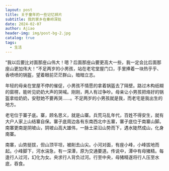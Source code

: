 ```yaml
---
layout: post
title: 关于童年的一些记忆碎片
subtitle: 我的家乡在秦岭深处
date: 2024-02-07
author: Ajiao
header-img: img/post-bg-2.jpg
catalog: true
tags:
  - 生活
---
```

“我以后要比对面那座山伟大！嗯？后面那座山要更高大一些，我一定会比后面那座山更加伟大！”不足两岁的小男孩，站在老宅堂屋门口，手里捧着一块热乎乎、香喷喷的锅盔，望着眼前茫茫群山，暗暗立志。

年轻的母亲在堂屋不停的催促，小男孩不情愿的拿着锅盔去了隔壁。路过木构纸糊的窗楞，能听见奶奶大声的哭喊。刚刚，两人有过争吵。母亲让小男孩把烙好的锅盔拿给奶奶，安慰她不要再哭……。不足两岁的小男孩就是我，而老宅是我出生的地方。

老宅位于寨子底。寨，顾名思义，就是山寨。兵荒马乱年代，百姓不得安生，就有大户人家上山结寨自保。寨子底周边各有东南西北中五寨，寨子底位于南寨山脚。南寨更南是阴坡山，阴坡山高大雄伟，一脉土梁沿山势而下，遇水陡然成山，化身南寨。

南寨，山势挺拔，但山顶平坦，被削去山尖。小河对面，有座小峰，小峰拔地而起。小峰脚下，河水湍急，有一深潭，原为交通要道。传说中，潭中有母猪精。每逢行人过河，幻化为女。央求行人背负过河。行至中央，母猪精遂将行人压至水底，吞食。







